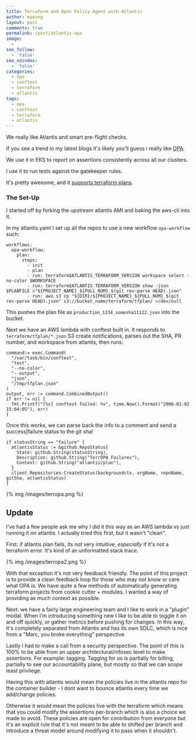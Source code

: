 ```yaml
---
title: Terraform and Open Policy Agent with Atlantis
author: myoung
layout: post
comments: true
permalink: /post/atlantis-opa
image:
  -
seo_follow:
  - 'false'
seo_noindex:
  - 'false'
categories:
  - opa
  - conftest 
  - terraform
  - atlantis
tags:
  - opa
  - conftest 
  - terraform
  - atlantis
---
```


We really like Atlantis and smart pre-flight checks. <!-- more -->

If you see a trend in my latest blogs it's likely you'll guess i really like [OPA](https://www.openpolicyagent.org). 

We use it in EKS to report on assertions consistently across all our clusters.

I use it to run tests against the gatekeeper rules.

It's pretty awesome, and it [supports terraform plans](https://www.openpolicyagent.org/docs/latest/terraform).

### The Set-Up ###

I started off by forking the upstream atlantis AMI and baking the aws-cli into it.

In my atlantis.yaml I set up all the repos to use a new workflow `opa-workflow` such:

```
workflows:
  opa-workflow:
    plan:
      steps:
        - init
        - plan
        - run: terraform$ATLANTIS_TERRAFORM_VERSION workspace select -no-color $WORKSPACE
        - run: terraform$ATLANTIS_TERRAFORM_VERSION show -json $PLANFILE >"${PROJECT_NAME}_${PULL_NUM}_$(git rev-parse HEAD).json"
        - run: aws s3 cp "${DIR}/${PROJECT_NAME}_${PULL_NUM}_$(git rev-parse HEAD).json" s3://bucket_name/terraform/tfplan/ >/dev/null
```

This pushes the plan file as `production_1234_somesha11122.json` into the bucket.

Next we have an AWS lambda with conftest built in. It responds to `terraform/tfplan/*.json` S3 create notifications, parses out the SHA, PR number, and workspace from atlantis, then runs:

```
command:= exec.Command(
  "/var/task/bin/conftest",
  "test",
  "--no-color",
  "--output",
  "json",
  "/tmp/tfplan.json"
)
output, err := command.CombinedOutput()
if err != nil {
  fmt.Printf("[%s] conftest failed: %v", time.Now().Format("2006-01-02 15:04:05"), err)
}
```

Once this works, we can parse back the info to a comment and send a success|failure status to the git sha!

```
if statusString == "failure" {
  atlantisStatus := &github.RepoStatus{
    State: github.String(statusString),
    Description: github.String("TerrOPA Failures"),
    Context: github.String("atlantis/plan"),
  }
  client.Repositories.CreateStatus(backgroundctx, orgName, repoName, gitSha, atlantisStatus)
}
```

{% img /images/terropa.png %}


## Update ##

I've had a few people ask me why I did it this way as an AWS lambda vs just running it on atlantis. I actually tried this first, but it wasn't "clean".

First: if atlantis plan fails, its not very intuitive, *especially* if it's not a terraform error. It's kind of an unformatted stack trace.

{% img /images/terropa2.png %}

With that exception it's not very feedback friendly. The point of this project is to provide a clean feedback loop for those who may not know or care what OPA is. We have quite a few methods of automatically generating terraform projects from cookie cutter + modules. I wanted a way of providing as much context as possible.

Next: we have a fairly large engineering team and I like to work in a "plugin" modal. When I'm introducing something new I like to be able to toggle it on and off quickly, or gather metrics before pushing for changes. In this way, it's completely separated from Atlantis and has its own SDLC, which is nice from a "Marc, you broke everything" perspective.

Lastly I had to make a call from a security perspective. The point of this is 100% to be able from an upper architectural/infosec level to make assertions. For example: tagging. Tagging for us is partially for billing, partially to see our accountability plane, but *mostly* so that we can scope least privilege. 

Having this with atlantis would mean the policies live in the atlantis repo for the container builder - I dont want to bounce atlantis every time we add/change policies.

Otherwise it would mean the policies live with the terraform which means that you could modify the assertions per-branch which is also a choice we made to avoid. These policies are open for contribution from everyone but it's an explicit rule that it's not meant to be able to shifted per branch and introduce a threat model around modifying it to pass when it shouldn't.
